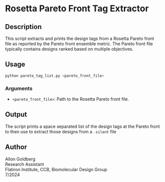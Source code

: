 # Rosetta Pareto Front Tag Extractor

## Description
This script extracts and prints the design tags from a Rosetta Pareto front file as reported by the Pareto front ensemble metric. The Pareto front file typically contains designs ranked based on multiple objectives.

## Usage
```bash
python pareto_tag_list.py <pareto_front_file>
```

### Arguments
- `<pareto_front_file>`: Path to the Rosetta Pareto front file.

## Output
The script prints a space separated list of the design tags at the Pareto front to then use to extract those designs from a `.silent` file

## Author
Allon Goldberg  
Research Assistant  
Flatiron Institute, CCB, Biomolecular Design Group  
7/2024
